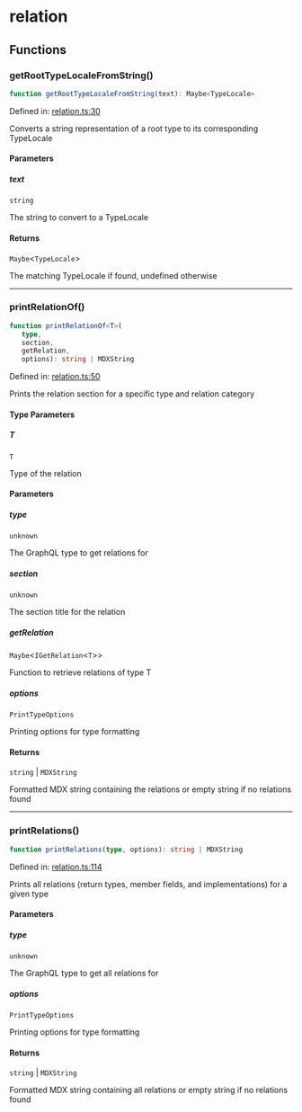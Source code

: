 # relation

## Functions

### getRootTypeLocaleFromString()

```ts
function getRootTypeLocaleFromString(text): Maybe<TypeLocale>
```

Defined in: [relation.ts:30](https://github.com/graphql-markdown/graphql-markdown/blob/main/packages/printer-legacy/src/relation.ts#L30)

Converts a string representation of a root type to its corresponding TypeLocale

#### Parameters

##### text

`string`

The string to convert to a TypeLocale

#### Returns

`Maybe`\<`TypeLocale`\>

The matching TypeLocale if found, undefined otherwise

***

### printRelationOf()

```ts
function printRelationOf<T>(
   type, 
   section, 
   getRelation, 
   options): string | MDXString
```

Defined in: [relation.ts:50](https://github.com/graphql-markdown/graphql-markdown/blob/main/packages/printer-legacy/src/relation.ts#L50)

Prints the relation section for a specific type and relation category

#### Type Parameters

##### T

`T`

Type of the relation

#### Parameters

##### type

`unknown`

The GraphQL type to get relations for

##### section

`unknown`

The section title for the relation

##### getRelation

`Maybe`\<`IGetRelation`\<`T`\>\>

Function to retrieve relations of type T

##### options

`PrintTypeOptions`

Printing options for type formatting

#### Returns

`string` \| `MDXString`

Formatted MDX string containing the relations or empty string if no relations found

***

### printRelations()

```ts
function printRelations(type, options): string | MDXString
```

Defined in: [relation.ts:114](https://github.com/graphql-markdown/graphql-markdown/blob/main/packages/printer-legacy/src/relation.ts#L114)

Prints all relations (return types, member fields, and implementations) for a given type

#### Parameters

##### type

`unknown`

The GraphQL type to get all relations for

##### options

`PrintTypeOptions`

Printing options for type formatting

#### Returns

`string` \| `MDXString`

Formatted MDX string containing all relations or empty string if no relations found
